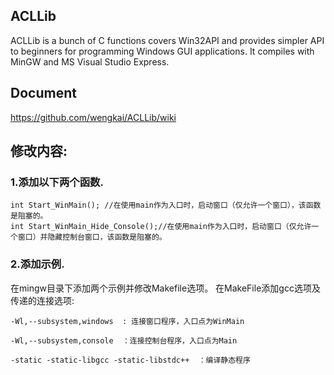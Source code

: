 ## ACLLib

ACLLib is a bunch of C functions covers Win32API and provides simpler API to beginners for programming Windows GUI applications. It compiles with MinGW and MS Visual Studio Express.

## Document

https://github.com/wengkai/ACLLib/wiki

## 修改内容:  
### 1.添加以下两个函数.

    int Start_WinMain(); //在使用main作为入口时，启动窗口（仅允许一个窗口），该函数是阻塞的。  
    int Start_WinMain_Hide_Console();//在使用main作为入口时，启动窗口（仅允许一个窗口）并隐藏控制台窗口，该函数是阻塞的。  
	
    
### 2.添加示例.           
在mingw目录下添加两个示例并修改Makefile选项。
在MakeFile添加gcc选项及传递的连接选项:
    
	-Wl,--subsystem,windows  : 连接窗口程序，入口点为WinMain
	
	-Wl,--subsystem,console  ：连接控制台程序，入口点为Main
	
	-static -static-libgcc -static-libstdc++  ：编译静态程序


